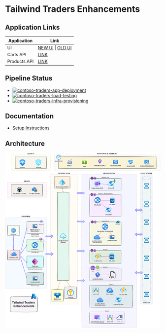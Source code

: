 # Tailwind Traders Enhancements

## Application Links

| Application  | Link                                                                                                 |
| ------------ | ---------------------------------------------------------------------------------------------------- |
| UI           | [NEW UI](https://www.contosotraders.com/) \| [OLD UI](https://tailwind-traders-uitest.azureedge.net) |
| Carts API    | [LINK](https://tailwind-traders-cartstest.orangehill-9509f55e.eastus.azurecontainerapps.io/swagger/) |
| Products API | [LINK](http://tailwind-traders-productstest.eastus.cloudapp.azure.com/swagger/)                      |

## Pipeline Status

* [![contoso-traders-app-deployment](https://github.com/CloudLabs-AI/TailwindTraders/actions/workflows/contoso-traders-app-deployment.yml/badge.svg)](https://github.com/CloudLabs-AI/TailwindTraders/actions/workflows/contoso-traders-app-deployment.yml)
* [![contoso-traders-load-testing](https://github.com/CloudLabs-AI/TailwindTraders/actions/workflows/contoso-traders-load-testing.yml/badge.svg)](https://github.com/CloudLabs-AI/TailwindTraders/actions/workflows/contoso-traders-load-testing.yml)
* [![contoso-traders-infra-provisioning](https://github.com/CloudLabs-AI/TailwindTraders/actions/workflows/contoso-traders-infra-provisioning.yml/badge.svg)](https://github.com/CloudLabs-AI/TailwindTraders/actions/workflows/contoso-traders-infra-provisioning.yml)

## Documentation

* [Setup Instructions](./docs/setup-instructions.md)

## Architecture

![Architecture](./docs/architecture/tailwind-traders-enhancements.drawio.png)
